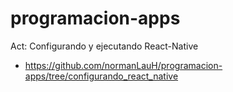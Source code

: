 # programacion-apps

Act: Configurando y ejecutando React-Native
  * https://github.com/normanLauH/programacion-apps/tree/configurando_react_native
  
